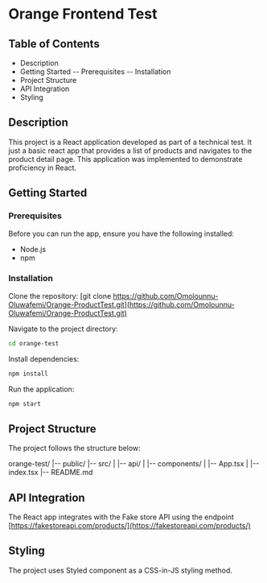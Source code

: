 # Orange Frontend Test

## Table of Contents

- Description
- Getting Started
  -- Prerequisites
  -- Installation
- Project Structure
- API Integration
- Styling


## Description

This project is a React application developed as part of a technical test. It just a basic react app that provides a list of products and navigates to the product detail page. This application was implemented to demonstrate proficiency in React.


## Getting Started

### Prerequisites

Before you can run the app, ensure you have the following installed:

- Node.js
- npm

### Installation

Clone the repository:
[git clone https://github.com/Omolounnu-Oluwafemi/Orange-ProductTest.git](https://github.com/Omolounnu-Oluwafemi/Orange-ProductTest.git)

Navigate to the project directory:

```bash
cd orange-test
```

Install dependencies:
```bash
npm install
```

Run the application:
```bash
npm start
```

## Project Structure
The project follows the structure below:

orange-test/
|-- public/
|-- src/
|   |-- api/
|   |-- components/
|   |-- App.tsx
|   |-- index.tsx
|-- README.md

## API Integration
The React app integrates with the Fake store API using the endpoint [https://fakestoreapi.com/products/](https://fakestoreapi.com/products/)

## Styling
The project uses Styled component as a  CSS-in-JS styling method.


